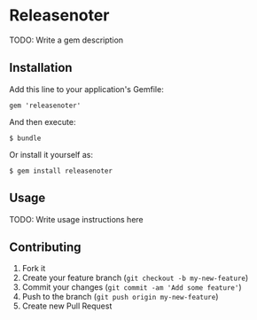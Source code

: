 # Releasenoter

TODO: Write a gem description

## Installation

Add this line to your application's Gemfile:

    gem 'releasenoter'

And then execute:

    $ bundle

Or install it yourself as:

    $ gem install releasenoter

## Usage

TODO: Write usage instructions here

## Contributing

1. Fork it
2. Create your feature branch (`git checkout -b my-new-feature`)
3. Commit your changes (`git commit -am 'Add some feature'`)
4. Push to the branch (`git push origin my-new-feature`)
5. Create new Pull Request
